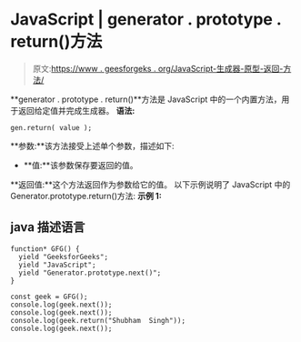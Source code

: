 # JavaScript | generator . prototype . return()方法

> 原文:[https://www . geesforgeks . org/JavaScript-生成器-原型-返回-方法/](https://www.geeksforgeeks.org/javascript-generator-prototype-return-method/)

**generator . prototype . return()**方法是 JavaScript 中的一个内置方法，用于返回给定值并完成生成器。
**语法:**

```
gen.return( value );
```

**参数:**该方法接受上述单个参数，描述如下:

*   **值:**该参数保存要返回的值。

**返回值:**这个方法返回作为参数给它的值。
以下示例说明了 JavaScript 中的 Generator.prototype.return()方法:
**示例 1:**

## java 描述语言

```
function* GFG() {
  yield "GeeksforGeeks";
  yield "JavaScript";
  yield "Generator.prototype.next()";
}

const geek = GFG();
console.log(geek.next());
console.log(geek.next()); 
console.log(geek.return("Shubham  Singh"));     
console.log(geek.next());         
```